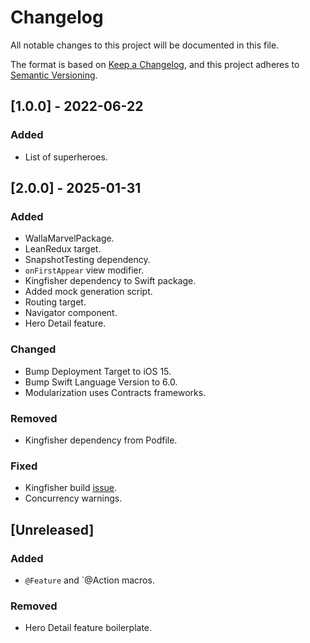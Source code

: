 # Changelog

All notable changes to this project will be documented in this file.

The format is based on [Keep a Changelog](https://keepachangelog.com/en/1.1.0/),
and this project adheres to [Semantic Versioning](https://semver.org/spec/v2.0.0.html).

## [1.0.0] - 2022-06-22

### Added

- List of superheroes.

## [2.0.0] - 2025-01-31

### Added

- WallaMarvelPackage.
- LeanRedux target.
- SnapshotTesting dependency.
- `onFirstAppear` view modifier.
- Kingfisher dependency to Swift package.
- Added mock generation script.
- Routing target.
- Navigator component.
- Hero Detail feature.

### Changed

- Bump Deployment Target to iOS 15.
- Bump Swift Language Version to 6.0.
- Modularization uses Contracts frameworks. 

### Removed

- Kingfisher dependency from Podfile.

### Fixed

- Kingfisher build [issue](https://github.com/onevcat/Kingfisher/issues/2052).
- Concurrency warnings.

## [Unreleased]

### Added

- `@Feature` and `@Action macros.

### Removed

- Hero Detail feature boilerplate.
